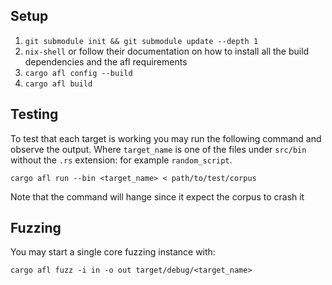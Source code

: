 
## Setup

1. `git submodule init && git submodule update --depth 1`
1. `nix-shell` or follow their documentation on how to install all the build dependencies and the afl requirements
1. `cargo afl config --build`
1. `cargo afl build`

## Testing

To test that each target is working you may run the following command and observe the output. Where `target_name` is one of the files under `src/bin` without the `.rs` extension: for example `random_script`.

`cargo afl run --bin <target_name> < path/to/test/corpus`

Note that the command will hange since it expect the corpus to crash it

## Fuzzing

You may start a single core fuzzing instance with: 

`cargo afl fuzz -i in -o out target/debug/<target_name>`
